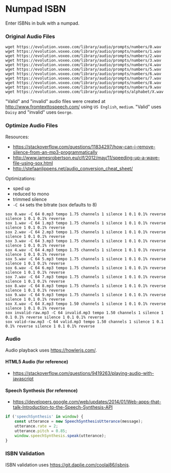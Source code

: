 # Numpad ISBN

Enter ISBNs in bulk with a numpad.

### Original Audio Files

```shell
wget https://evolution.voxeo.com/library/audio/prompts/numbers/0.wav
wget https://evolution.voxeo.com/library/audio/prompts/numbers/1.wav
wget https://evolution.voxeo.com/library/audio/prompts/numbers/2.wav
wget https://evolution.voxeo.com/library/audio/prompts/numbers/3.wav
wget https://evolution.voxeo.com/library/audio/prompts/numbers/4.wav
wget https://evolution.voxeo.com/library/audio/prompts/numbers/5.wav
wget https://evolution.voxeo.com/library/audio/prompts/numbers/6.wav
wget https://evolution.voxeo.com/library/audio/prompts/numbers/7.wav
wget https://evolution.voxeo.com/library/audio/prompts/numbers/8.wav
wget https://evolution.voxeo.com/library/audio/prompts/numbers/9.wav
wget https://evolution.voxeo.com/library/audio/prompts/alphabet/X.wav
```

"Valid" and "invalid" audio files were created at http://www.fromtexttospeech.com/ using `US English`, `medium`. "Valid" uses `Daisy` and "invalid" uses `George`.

### Optimize Audio Files

Resources:

* https://stackoverflow.com/questions/11834297/how-can-i-remove-silence-from-an-mp3-programmatically
* http://www.jamesrobertson.eu/clf/2012/may/11/speeding-up-a-wave-file-using-sox.html
* http://stefaanlippens.net/audio_conversion_cheat_sheet/

Optimizations:

* sped up
* reduced to mono
* trimmed silence
* `-C 64` sets the bitrate (sox defaults to 8)

```shell
sox 0.wav -C 64 0.mp3 tempo 1.75 channels 1 silence 1 0.1 0.1% reverse silence 1 0.1 0.1% reverse
sox 1.wav -C 64 1.mp3 tempo 1.75 channels 1 silence 1 0.1 0.1% reverse silence 1 0.1 0.1% reverse
sox 2.wav -C 64 2.mp3 tempo 1.75 channels 1 silence 1 0.1 0.1% reverse silence 1 0.1 0.1% reverse
sox 3.wav -C 64 3.mp3 tempo 1.75 channels 1 silence 1 0.1 0.1% reverse silence 1 0.1 0.1% reverse
sox 4.wav -C 64 4.mp3 tempo 1.75 channels 1 silence 1 0.1 0.1% reverse silence 1 0.1 0.1% reverse
sox 5.wav -C 64 5.mp3 tempo 1.75 channels 1 silence 1 0.1 0.1% reverse silence 1 0.1 0.1% reverse
sox 6.wav -C 64 6.mp3 tempo 1.75 channels 1 silence 1 0.1 0.1% reverse silence 1 0.1 0.1% reverse
sox 7.wav -C 64 7.mp3 tempo 1.75 channels 1 silence 1 0.1 0.1% reverse silence 1 0.1 0.1% reverse
sox 8.wav -C 64 8.mp3 tempo 1.75 channels 1 silence 1 0.1 0.1% reverse silence 1 0.1 0.1% reverse
sox 9.wav -C 64 9.mp3 tempo 1.75 channels 1 silence 1 0.1 0.1% reverse silence 1 0.1 0.1% reverse
sox X.wav -C 64 X.mp3 tempo 1.50 channels 1 silence 1 0.1 0.1% reverse silence 1 0.1 0.1% reverse
sox invalid-raw.mp3 -C 64 invalid.mp3 tempo 1.50 channels 1 silence 1 0.1 0.1% reverse silence 1 0.1 0.1% reverse
sox valid-raw.mp3 -C 64 valid.mp3 tempo 1.50 channels 1 silence 1 0.1 0.1% reverse silence 1 0.1 0.1% reverse
```

### Audio

Audio playback uses https://howlerjs.com/.

#### HTML5 Audio (for reference)

* https://stackoverflow.com/questions/9419263/playing-audio-with-javascript

#### Speech Synthesis (for reference)

* https://developers.google.com/web/updates/2014/01/Web-apps-that-talk-Introduction-to-the-Speech-Synthesis-API

```javascript
if ('speechSynthesis' in window) {
    const utterance = new SpeechSynthesisUtterance(message);
    utterance.rate = 2;
    utterance.pitch = 0.85;
    window.speechSynthesis.speak(utterance);
}
```

### ISBN Validation

ISBN validation uses https://git.daplie.com/coolaj86/isbnjs.

